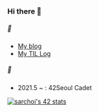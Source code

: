 ### Hi there 👋

##### 🔗
- [My blog](https://blog.srngch.com)
- [My TIL Log](https://srngch.github.io)

##### 🌱
- 2021.5 ~ : 42Seoul Cadet

[![sarchoi's 42 stats](https://badge42.herokuapp.com/api/stats/sarchoi?privacyName=true)](https://github.com/srngch)

<!--

[![Srngch's github stats](https://github-readme-stats.vercel.app/api?username=srngch)](https://github.com/anuraghazra/github-readme-stats)

![C](https://img.shields.io/badge/c-%2300599C.svg?style=flat-square&logo=c&logoColor=white)
![HTML5](https://img.shields.io/badge/html5-%23E34F26.svg?style=for-the-badge&logo=html5&logoColor=white)
![CSS3](https://img.shields.io/badge/css3-%231572B6.svg?style=for-the-badge&logo=css3&logoColor=white)
![JavaScript](https://img.shields.io/badge/javascript-%23323330.svg?style=for-the-badge&logo=javascript&logoColor=%23F7DF1E)

I'm currently studying at 42Seoul.

-->



